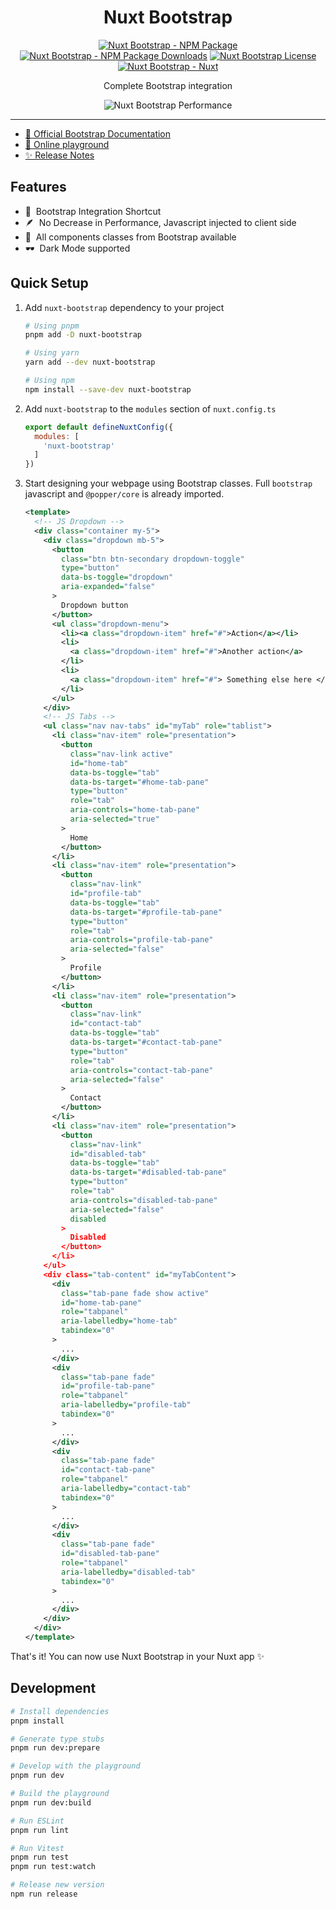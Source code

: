 <h1 align="center">
Nuxt Bootstrap
</h1>

<p align="center">
<a href="https://npmjs.com/package/nuxt-bootstrap"><img src="https://img.shields.io/npm/v/nuxt-bootstrap/latest.svg?style=flat&colorA=020420&colorB=00DC82" alt="Nuxt Bootstrap - NPM Package" /></a>
<a href="https://npmjs.com/package/nuxt-bootstrap"><img src="https://img.shields.io/npm/dm/nuxt-bootstrap.svg?style=flat&colorA=020420&colorB=00DC82" alt="Nuxt Bootstrap - NPM Package Downloads" /></a>
<a href="https://npmjs.com/package/nuxt-bootstrap"><img src="https://img.shields.io/npm/l/nuxt-bootstrap.svg?style=flat&colorA=020420&" alt="Nuxt Bootstrap License" /></a>
<a href="https://nuxt.com"><img src="https://img.shields.io/badge/Nuxt-020420?logo=nuxt.js" alt="Nuxt Bootstrap - Nuxt" /></a>
</p>

<p align="center">
Complete Bootstrap integration
</p>

<p align="center">
  <img src="https://getbootstrap.com/docs/5.3/assets/brand/bootstrap-logo.svg" alt="Nuxt Bootstrap Performance" />
</p>

-----
- [📖 Official Bootstrap Documentation](https://getbootstrap.com/docs/5.3/getting-started/introduction/)
- [🏀 Online playground](https://stackblitz.com/github/modbender/nuxt-bootstrap?file=playground%2Fapp.vue)
- [✨ Release Notes](/CHANGELOG.md)

## Features

- 🍰 &nbsp;Bootstrap Integration Shortcut
- 🪶 &nbsp;No Decrease in Performance, Javascript injected to client side
- 🎉 &nbsp;All components classes from Bootstrap available
- 🕶️ &nbsp;Dark Mode supported

## Quick Setup

1. Add `nuxt-bootstrap` dependency to your project

    ```bash
    # Using pnpm
    pnpm add -D nuxt-bootstrap

    # Using yarn
    yarn add --dev nuxt-bootstrap

    # Using npm
    npm install --save-dev nuxt-bootstrap
    ```

2. Add `nuxt-bootstrap` to the `modules` section of `nuxt.config.ts`

    ```js
    export default defineNuxtConfig({
      modules: [
        'nuxt-bootstrap'
      ]
    })
    ```

3. Start designing your webpage using Bootstrap classes. Full `bootstrap` javascript and `@popper/core` is already imported.

    ```xml
    <template>
      <!-- JS Dropdown -->
      <div class="container my-5">
        <div class="dropdown mb-5">
          <button
            class="btn btn-secondary dropdown-toggle"
            type="button"
            data-bs-toggle="dropdown"
            aria-expanded="false"
          >
            Dropdown button
          </button>
          <ul class="dropdown-menu">
            <li><a class="dropdown-item" href="#">Action</a></li>
            <li>
              <a class="dropdown-item" href="#">Another action</a>
            </li>
            <li>
              <a class="dropdown-item" href="#"> Something else here </a>
            </li>
          </ul>
        </div>
        <!-- JS Tabs -->
        <ul class="nav nav-tabs" id="myTab" role="tablist">
          <li class="nav-item" role="presentation">
            <button
              class="nav-link active"
              id="home-tab"
              data-bs-toggle="tab"
              data-bs-target="#home-tab-pane"
              type="button"
              role="tab"
              aria-controls="home-tab-pane"
              aria-selected="true"
            >
              Home
            </button>
          </li>
          <li class="nav-item" role="presentation">
            <button
              class="nav-link"
              id="profile-tab"
              data-bs-toggle="tab"
              data-bs-target="#profile-tab-pane"
              type="button"
              role="tab"
              aria-controls="profile-tab-pane"
              aria-selected="false"
            >
              Profile
            </button>
          </li>
          <li class="nav-item" role="presentation">
            <button
              class="nav-link"
              id="contact-tab"
              data-bs-toggle="tab"
              data-bs-target="#contact-tab-pane"
              type="button"
              role="tab"
              aria-controls="contact-tab-pane"
              aria-selected="false"
            >
              Contact
            </button>
          </li>
          <li class="nav-item" role="presentation">
            <button
              class="nav-link"
              id="disabled-tab"
              data-bs-toggle="tab"
              data-bs-target="#disabled-tab-pane"
              type="button"
              role="tab"
              aria-controls="disabled-tab-pane"
              aria-selected="false"
              disabled
            >
              Disabled
            </button>
          </li>
        </ul>
        <div class="tab-content" id="myTabContent">
          <div
            class="tab-pane fade show active"
            id="home-tab-pane"
            role="tabpanel"
            aria-labelledby="home-tab"
            tabindex="0"
          >
            ...
          </div>
          <div
            class="tab-pane fade"
            id="profile-tab-pane"
            role="tabpanel"
            aria-labelledby="profile-tab"
            tabindex="0"
          >
            ...
          </div>
          <div
            class="tab-pane fade"
            id="contact-tab-pane"
            role="tabpanel"
            aria-labelledby="contact-tab"
            tabindex="0"
          >
            ...
          </div>
          <div
            class="tab-pane fade"
            id="disabled-tab-pane"
            role="tabpanel"
            aria-labelledby="disabled-tab"
            tabindex="0"
          >
            ...
          </div>
        </div>
      </div>
    </template>
    ```

That's it! You can now use Nuxt Bootstrap in your Nuxt app ✨

## Development

```bash
# Install dependencies
pnpm install

# Generate type stubs
pnpm run dev:prepare

# Develop with the playground
pnpm run dev

# Build the playground
pnpm run dev:build

# Run ESLint
pnpm run lint

# Run Vitest
pnpm run test
pnpm run test:watch

# Release new version
npm run release
```